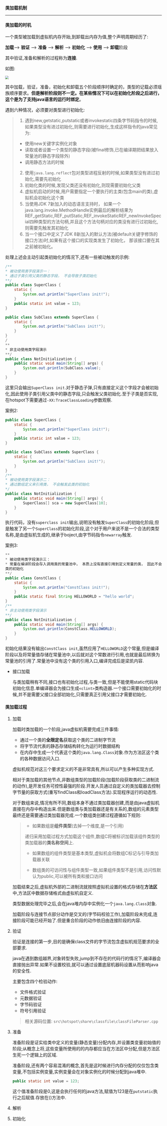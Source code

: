 **类加载机制**

---

#### 类加载的时机

一个类型被加载到虚拟机内存开始,到卸载出内存为值,整个声明周期经历了:

**加载**--> **验证** --> **准备** --> **解析** --> **初始化** --> **使用** --> **卸载**阶段

其中验证,准备和解析的过程称为**连接**.

如图:

<img src="E:\截图文件\类声明周期.png" style="zoom:67%;" />

其中加载，验证，准备，初始化和卸载五个阶段顺序时确定的，类型的记载必须瑶族顺序要求。**但是解析阶段则不一定。在某些情况下可以在初始化阶段之后进行，这个是为了支持java语言的运行时绑定**。

遇到六种情况，必须要对类型进行初始化:

> 1.  遇到new,getstatic,putstatic或者invokestatic四条字节码指令的时候,如果类型没有进过初始化,则需要进行初始化,生成这样指令的java常见为:
>    + 使用new关键字实例化对象
>    + 读取或者设置一个类型的静态字段(被final修饰,已在编译期把结果放入常量池的静态字段除外)
>    + 调用静态方法的时候
> 2. 使用`java.lang.reflect`包对类型进程反射的时候,如果类型没有进过初始化,需要先初始化
> 3. 初始化类的时候,发现父类还没有初始化,则现需要初始化父类
> 4. 虚拟机启动的时候,用户需要指定一个要执行的主类(包含main的类),虚拟机会初始化这个类
> 5. 当使用JDK 7新加入的动态语言支持时， 如果一个java.lang.invoke.MethodHandle实例最后的解析结果为REF_getStatic,REF_putStatic,REF_invokeStaticREF_newInvokeSpecial四种类型的方法句柄,并且这个方法句柄对应的类没有进行过初始化,则需要先触发其初始化 
> 6. 当一个接口中定义了JDK 8新加入的默认方法(被default关键字修饰的接口方法)时,如果有这个接口的实现类发生了初始化， 那该接口要在其之前被初始化。 

处理上述会主动引起类初始化的情况下,还有一些被动触发的示例:

```java
/**
* 被动使用类字段演示一：
* 通过子类引用父类的静态字段， 不会导致子类初始化
**/
public class SuperClass {
    static {
        System.out.println("SuperClass init!");
    } 
    public static int value = 123;
} 

public class SubClass extends SuperClass {
    static {
	    System.out.println("SubClass init!");
    }
} 
/
**
* 非主动使用类字段演示
**/
public class NotInitialization {
    public static void main(String[] args) {
    	System.out.println(SubClass.value);
    }
}
```

这里只会输出`SuperClass init`.对于静态子弹,只有直接定义这个字段才会被初始化,因此使用子类引用父类中的静态字段,只会触发父类初始化.至于子类是否实现,在hotspot下需要通过`-XX:TraceClassLoading`参数观察.

案例2:

```java
public class SuperClass {
    static {
        System.out.println("SuperClass init!");
    } 
    public static int value = 123;
} 

public class SubClass extends SuperClass {
    static {
	    System.out.println("SubClass init!");
    }
} 
/**
* 被动使用类字段演示二：
* 通过数组定义来引用类， 不会触发此类的初始化
*/
public class NotInitialization {
    public static void main(String[] args) {
    	SuperClass[] sca = new SuperClass[10];
    }
}
```

执行代码，没有`superclass init`输出,说明没有触发`SuperClass`的初始化阶段,但是触发了另一个`SuperClass`的初始化阶段,这个对于用户来说不是一个合法的类型名称,是由虚拟机生成的,继承于boject,由字节码指令`newarray`触发.

案例3:

```java
**
* 被动使用类字段演示三：
* 常量在编译阶段会存入调用类的常量池中， 本质上没有直接引用到定义常量的类， 因此不会触发定义常量的
类的初始化
**/
public class ConstClass {
    static {
        System.out.println("ConstClass init!");
    } 
    public static final String HELLOWORLD = "hello world";
} 
/**
* 非主动使用类字段演示
**/
public class NotInitialization {
    public static void main(String[] args) {
    	System.out.println(ConstClass.HELLOWORLD);
    }
}
```

初始化结果没有输出`ConstClass init`,虽然应用了`HELLOWORLD`这个常量,但是编译阶段以及将常量值存储在常量池中,以后就对这个常数进行引用,也就是最后转换为常量池的引用了.常量池中没有这个类的引用入口,编译完成后是梁凯内容.

+ 接口加载

  与类加载稍有不同,接口也有初始化过程,与类一致,但是不能使用static代码块初始化信息.单编译器会为接口生成`<clint>`类构造器.一个接口需要初始化的时候,并不是需要父接口全部初始化,只需要真正引用父接口才需要初始化.

#### 类加载过程

1. 加载

   加载时类加载的一个阶段,java虚拟机需要完成三件事情:

   + 通过一个类的**全限定名**获取这个类的二进制字节流
   + 将字节流代表的静态存储结构转化为运行时数据结构
   + 在内存中生成一个代表这个类的`java.lang.Class`对象.作为方法区这个类的各种数据访问入口.

   虚拟机规范对这三个要求定义的不是非常具有,所以可以产生多种实现方式.

   相对于类加载的其他节点,非数组类型的加载阶段(加载阶段获取类的二进制流的动作),是开发任务可控性最强的阶段.开发人员通过自定义的类加载器去控制字节量的获取方式(重写findClass和loadClass方法).实现程序运行的动态性.

   对于数组来说,情况有所不同,数组本身不通过类加载器创建,而是由java虚拟机直接在内存中构造出来.但是数组类与类加载器还是有关系的,数组的元素类型最终还是需要通过类加载器完成.一个数组类创建过程遵循如下规则:

   >+ 如果数组是**组件类型**(去掉一个维度,是一个引用)
   >
   >  递归采用加载过程方式加载这个组件,数组C将被标识加载该组件类型的类加载器的**类名称空间**上.
   >
   >+ 如果数组的组件类型是基本类型,虚拟机会将数组C标记与引导类加载器关联
   >
   >+ 数组类的可访问性与组件类型一致,如果组件类型不是引用,访问性默认为public,可以被所有类和接口访问

   加载结束之后,虚拟机外部的二进制流就按照虚拟机设置的格式存储在**方法区**中,方法区中数据存储格式由虚拟机自定义.

   类型数据处理完毕之后,会在java堆内存中实例化一个`java.lang.Class`对象.

   加载阶段与连接节点部分动作是交叉的(字节码校验工作),加载阶段未完成,连接阶段可能已经开始了.但是重合阶段的动作依旧由连接阶段的内容.

2. 验证

   验证是连接的第一步,目的是确保class文件的字节流包含虚拟机规范要求的全部要求.

   java在遇到数组越界,对象转型失败,jump到不存在的代码行的情况下,编译器会直接抛出异常.如果不设置校验,就可以通过设置底层机器码设置从而影响java的安全性.

   主要包含四个检验动作:

   + 文件格式验证
   + 元数据验证
   + 字节码验证
   + 符号引用验证

   > 相关源码位置: `src\hotspot\share\classfile\classFileParser.cpp`

3. 准备

   准备阶段是证实给类中定义的变量(静态变量)分配内存,并设置类变量初始值的阶段;从概念上将,这些变量所使用的的内存都应当在方法区中分配,但是方法区生死一个逻辑上的区域.

   准备阶段,还有两个容易混淆的概念,首先是这时候进行内存分配的仅仅包含类变量,不包括实例变量,实例变量会在对象实例化的时候分配到java堆中.

   ```java
   public static int value = 123;
   ```

   这个值准备阶段是0,这是会执行任何的java方法,赋值为123是在`putstatic`执行之后赋值.存放在<client>()方法中.

4. 解析

5. 初始化
